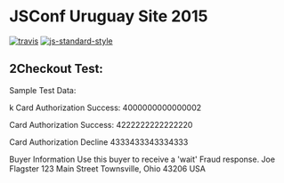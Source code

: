 # JSConf Uruguay Site 2015
[![travis][travis-image]][travis-url]
[![js-standard-style](https://img.shields.io/badge/code%20style-standard-brightgreen.svg?style=flat-square)](https://github.com/feross/standard)

[travis-image]: https://img.shields.io/travis/jsconfuy/site-2015.svg?style=flat
[travis-url]: https://travis-ci.org/jsconfuy/site-2015

## 2Checkout Test:
Sample Test Data:

k
Card Authorization Success: 4000000000000002

Card Authorization Success: 4222222222222220

Card Authorization Decline
4333433343334333

Buyer Information
Use this buyer to receive a 'wait' Fraud response.
Joe Flagster
123 Main Street
Townsville, Ohio 43206
USA
